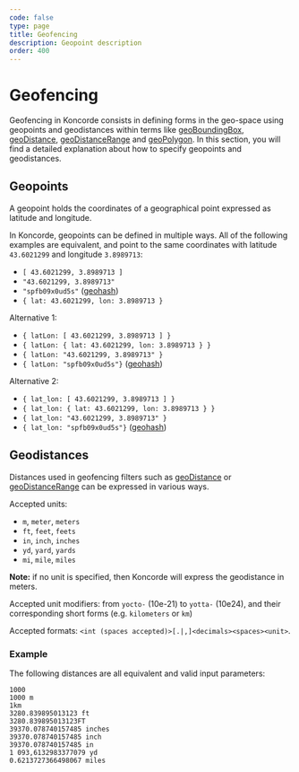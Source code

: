 ```yaml
---
code: false
type: page
title: Geofencing
description: Geopoint description
order: 400
---
```


# Geofencing

Geofencing in Koncorde consists in defining forms in the geo-space using geopoints and geodistances within terms like
[geoBoundingBox](/core/1/guides/cookbooks/realtime-api/terms#geoboundingbox), [geoDistance](/core/1/guides/cookbooks/realtime-api/terms#geodistance), [geoDistanceRange](/core/1/guides/cookbooks/realtime-api/terms#geodistancerange) and [geoPolygon](/core/1/guides/cookbooks/realtime-api/terms#geopolygon). In this section, you will find a detailed
explanation about how to specify geopoints and geodistances.

## Geopoints

A geopoint holds the coordinates of a geographical point expressed as latitude and longitude.

In Koncorde, geopoints can be defined in multiple ways. All of the following examples are equivalent, and point to the same coordinates with latitude `43.6021299` and longitude `3.8989713`:

- `[ 43.6021299, 3.8989713 ]`
- `"43.6021299, 3.8989713"`
- `"spfb09x0ud5s"` ([geohash](https://en.wikipedia.org/wiki/Geohash))
- `{ lat: 43.6021299, lon: 3.8989713 }`

Alternative 1:

- `{ latLon: [ 43.6021299, 3.8989713 ] }`
- `{ latLon: { lat: 43.6021299, lon: 3.8989713 } }`
- `{ latLon: "43.6021299, 3.8989713" }`
- `{ latLon: "spfb09x0ud5s"}` ([geohash](https://en.wikipedia.org/wiki/Geohash))

Alternative 2:

- `{ lat_lon: [ 43.6021299, 3.8989713 ] }`
- `{ lat_lon: { lat: 43.6021299, lon: 3.8989713 } }`
- `{ lat_lon: "43.6021299, 3.8989713" }`
- `{ lat_lon: "spfb09x0ud5s"}` ([geohash](https://en.wikipedia.org/wiki/Geohash))

## Geodistances

Distances used in geofencing filters such as [geoDistance](/core/1/guides/cookbooks/realtime-api/terms/#geodistance/) or [geoDistanceRange](/core/1/guides/cookbooks/realtime-api/terms/#geodistance-range/) can be expressed in various ways.

Accepted units:

- `m`, `meter`, `meters`
- `ft`, `feet`, `feets`
- `in`, `inch`, `inches`
- `yd`, `yard`, `yards`
- `mi`, `mile`, `miles`

**Note:** if no unit is specified, then Koncorde will express the geodistance in meters.

Accepted unit modifiers: from `yocto-` (10e-21) to `yotta-` (10e24), and their corresponding short forms (e.g. `kilometers` or `km`)

Accepted formats: `<int (spaces accepted)>[.|,]<decimals><spaces><unit>`.

### Example

The following distances are all equivalent and valid input parameters:

```
1000
1000 m
1km
3280.839895013123 ft
3280.839895013123FT
39370.078740157485 inches
39370.078740157485 inch
39370.078740157485 in
1 093,6132983377079 yd
0.6213727366498067 miles
```
